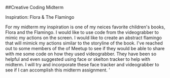 ##Creative Coding Midterm 


Inspiration: Flora & The Flamingo


For my midterm my inspiration is one of my neices favorite children's books, Flora and the Flamingo. I would like to use code from the videograbber to mimic my actions on the screen. I would like to create an abstract flamingo that will mimick my actions similar to the storyline of the book. I've reached out to some members of the of Meetup to see if they would be able to share with me some code on how they used videograbber. They  have been so helpful and even suggested using face or skelton tracker to help with midterm. I will try and incorporate these face tracker and videograbber to see if I can accomplish this midterm assignment.  '